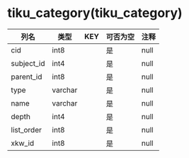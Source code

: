 # tiku_category(tiku_category)
| 列名   | 类型   | KEY  | 可否为空 | 注释   |
| ---- | ---- | ---- | ---- | ---- |
|cid|int8||是|null|
|subject_id|int4||是|null|
|parent_id|int8||是|null|
|type|varchar||是|null|
|name|varchar||是|null|
|depth|int4||是|null|
|list_order|int8||是|null|
|xkw_id|int8||是|null|
